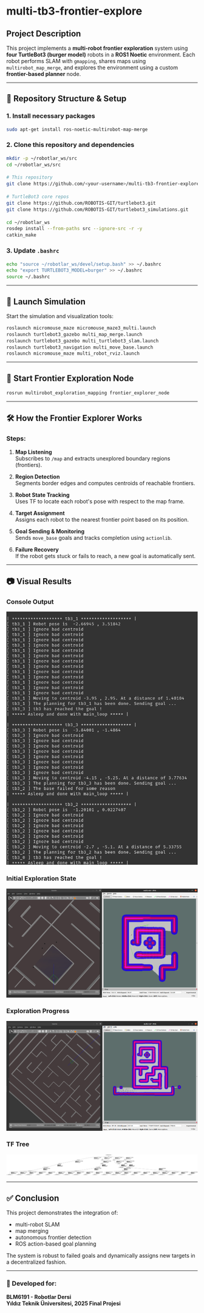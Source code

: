 # multi-tb3-frontier-explore

## Project Description

This project implements a **multi-robot frontier exploration** system using **four TurtleBot3 (burger model)** robots in a **ROS1 Noetic** environment. Each robot performs SLAM with `gmapping`, shares maps using `multirobot_map_merge`, and explores the environment using a custom **frontier-based planner** node.

---

## 🧱 Repository Structure & Setup

### 1. Install necessary packages

```bash
sudo apt-get install ros-noetic-multirobot-map-merge
```

### 2. Clone this repository and dependencies

```bash
mkdir -p ~/robotlar_ws/src
cd ~/robotlar_ws/src

# This repository
git clone https://github.com/<your-username>/multi-tb3-frontier-explore.git

# TurtleBot3 core repos
git clone https://github.com/ROBOTIS-GIT/turtlebot3.git
git clone https://github.com/ROBOTIS-GIT/turtlebot3_simulations.git

cd ~/robotlar_ws
rosdep install --from-paths src --ignore-src -r -y
catkin_make
```

### 3. Update `.bashrc`

```bash
echo "source ~/robotlar_ws/devel/setup.bash" >> ~/.bashrc
echo "export TURTLEBOT3_MODEL=burger" >> ~/.bashrc
source ~/.bashrc
```

---

## 🚀 Launch Simulation

Start the simulation and visualization tools:

```bash
roslaunch micromouse_maze micromouse_maze3_multi.launch
roslaunch turtlebot3_gazebo multi_map_merge.launch
roslaunch turtlebot3_gazebo multi_turtlebot3_slam.launch
roslaunch turtlebot3_navigation multi_move_base.launch
roslaunch micromouse_maze multi_robot_rviz.launch
```

---

## 🧠 Start Frontier Exploration Node

```bash
rosrun multirobot_exploration_mapping frontier_explorer_node
```

---

## 🛠️ How the Frontier Explorer Works

### Steps:

1. **Map Listening**  
   Subscribes to `/map` and extracts unexplored boundary regions (frontiers).

2. **Region Detection**  
   Segments border edges and computes centroids of reachable frontiers.

3. **Robot State Tracking**  
   Uses TF to locate each robot's pose with respect to the map frame.

4. **Target Assignment**  
   Assigns each robot to the nearest frontier point based on its position.

5. **Goal Sending & Monitoring**  
   Sends `move_base` goals and tracks completion using `actionlib`.

6. **Failure Recovery**  
   If the robot gets stuck or fails to reach, a new goal is automatically sent.

---

## 📷 Visual Results

### Console Output
![console_output](console_output.png)

### Initial Exploration State
![start](exploration_start.png)

### Exploration Progress
![progress](exploration_progress.png)

### TF Tree
![tf_tree](tf_tree.png)

---

## ✅ Conclusion

This project demonstrates the integration of:
- multi-robot SLAM
- map merging
- autonomous frontier detection
- ROS action-based goal planning

The system is robust to failed goals and dynamically assigns new targets in a decentralized fashion.

---

### 👤 Developed for:
**BLM6191 - Robotlar Dersi**  
**Yıldız Teknik Üniversitesi, 2025 Final Projesi**